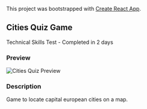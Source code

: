 This project was bootstrapped with [Create React App](https://github.com/facebook/create-react-app).

## Cities Quiz Game

Technical Skills Test - Completed in 2 days

### Preview

![Cities Quiz Preview](https://res.cloudinary.com/drdwtcsc4/image/upload/v1595739066/Others/2020-07-26_06-45-47_nzhivt.gif "Cities Quiz Preview")

### Description

Game to locate capital european cities on a map.
